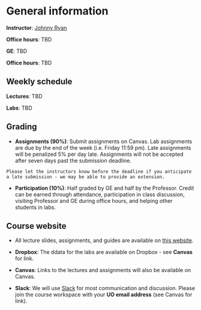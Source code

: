 # General information

**Instructor**: [Johnny Ryan](https://www.johnny-ryan.com/)

**Office hours**: TBD

**GE**: TBD

**Office hours**: TBD

## Weekly schedule

**Lectures**: TBD

**Labs**: TBD

## Grading

* **Assignments (90%)**: Submit assignments on Canvas. Lab assignments are due by the end of the week (i.e. Friday 11:59 pm). Late assignments will be penalized 5% per day late. Assignments will not be accepted after seven days past the submission deadline. 

```{note}
Please let the instructors know before the deadline if you anticipate a late submission - we may be able to provide an extension.
```

* **Participation (10%)**: Half graded by GE and half by the Professor. Credit can be earned through attendance, participation in class discussion, visiting Professor and GE during office hours, and helping other students in labs. 

## Course website

* All lecture slides, assignments, and guides are available on [this website](https://owel-lab.github.io/gds-applications-site/).


* **Dropbox**: The ddata for the labs are available on Dropbox - see **Canvas** for link.


* **Canvas**: Links to the lectures and assignments will also be available on Canvas.


* **Slack**: We will use [Slack](../course-info/slack.md) for most communication and discussion. Please join the course workspace with your **UO email address** (see Canvas for link). 

